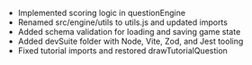 - Implemented scoring logic in questionEngine
- Renamed src/engine/utils to utils.js and updated imports
- Added schema validation for loading and saving game state
- Added devSuite folder with Node, Vite, Zod, and Jest tooling
- Fixed tutorial imports and restored drawTutorialQuestion
